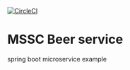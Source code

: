 [![CircleCI](https://dl.circleci.com/status-badge/img/gh/ShadySentry/mssc-beer-service/tree/main.svg?style=svg)](https://dl.circleci.com/status-badge/redirect/gh/ShadySentry/mssc-beer-service/tree/main)

# MSSC Beer service

spring boot microservice example